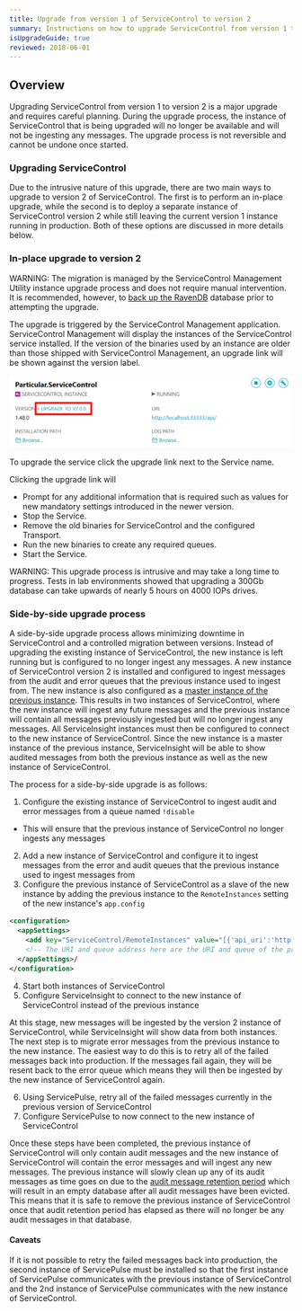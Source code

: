 ```yaml
---
title: Upgrade from version 1 of ServiceControl to version 2
summary: Instructions on how to upgrade ServiceControl from version 1 to 2
isUpgradeGuide: true
reviewed: 2018-06-01
---
```


## Overview

Upgrading ServiceControl from version 1 to version 2 is a major upgrade and requires careful planning. During the upgrade process, the instance of ServiceControl that is being upgraded will no longer be available and will not be ingesting any messages. The upgrade process is not reversible and cannot be undone once started.

### Upgrading ServiceControl

Due to the intrusive nature of this upgrade, there are two main ways to upgrade to version 2 of ServiceControl. The first is to perform an in-place upgrade, while the second is to deploy a separate instance of ServiceControl version 2 while still leaving the current version 1 instance running in production. Both of these options are discussed in more details below.

### In-place upgrade to version 2

WARNING: The migration is managed by the ServiceControl Management Utility instance upgrade process and does not require manual intervention. It is recommended, however, to [back up the RavenDB](/servicecontrol/backup-sc-database.md) database prior to attempting the upgrade.

The upgrade is triggered by the ServiceControl Management application. ServiceControl Management will display the instances of the ServiceControl service installed. If the version of the binaries used by an instance are older than those shipped with ServiceControl Management, an upgrade link will be shown against the version label.

![](management-util-upgrade-link.png 'width=500')

To upgrade the service click the upgrade link next to the Service name.

Clicking the upgrade link will

 * Prompt for any additional information that is required such as values for new mandatory settings introduced in the newer version.
 * Stop the Service.
 * Remove the old binaries for ServiceControl and the configured Transport.
 * Run the new binaries to create any required queues.
 * Start the Service.

WARNING: This upgrade process is intrusive and may take a long time to progress. Tests in lab environments showed that upgrading a 300Gb database can take upwards of nearly 5 hours on 4000 IOPs drives. 

### Side-by-side upgrade process

A side-by-side upgrade process allows minimizing downtime in ServiceControl and a controlled migration between versions. Instead of upgrading the existing instance of ServiceControl, the new instance is left running but is configured to no longer ingest any messages. A new instance of ServiceControl version 2 is installed and configured to ingest messages from the audit and error queues that the previous instance used to ingest from. The new instance is also configured as a [master instance of the previous instance](/servicecontrol/servicecontrol-instances/distributed-instances.md#advanced-scenarios-migration). This results in two instances of ServiceControl, where the new instance will ingest any future messages and the previous instance will contain all messages previously ingested but will no longer ingest any messages. All ServiceInsight instances must then be configured to connect to the new instance of ServiceControl. Since the new instance is a master instance of the previous instance, ServiceInsight will be able to show audited messages from both the previous instance as well as the new instance of ServiceControl.

The process for a side-by-side upgrade is as follows:

1. Configure the existing instance of ServiceControl to ingest audit and error messages from a queue named `!disable`
  * This will ensure that the previous instance of ServiceControl no longer ingests any messages
2. Add a new instance of ServiceControl and configure it to ingest messages from the error and audit queues that the previous instance used to ingest messages from
3. Configure the previous instance of ServiceControl as a slave of the new instance by adding the previous instance to the `RemoteInstances` setting of the new instance's `app.config`

```xml
<configuration>
  <appSettings>
    <add key="ServiceControl/RemoteInstances" value="[{'api_uri':'http://localhost:33333/api', 'queue_address':'Particular.ServiceControl'}]'"/>
    <!-- The URI and queue address here are the URI and queue of the previous instance of ServiceControl -->
  </appSettings>/
</configuration>
```
4. Start both instances of ServiceControl
5. Configure ServiceInsight to connect to the new instance of ServiceControl instead of the previous instance

At this stage, new messages will be ingested by the version 2 instance of ServiceControl, while ServiceInsight will show data from both instances. The next step is to migrate error messages from the previous instance to the new instance. The easiest way to do this is to retry all of the failed messages back into production. If the messages fail again, they will be resent back to the error queue which means they will then be ingested by the new instance of ServiceControl again.

6. Using ServicePulse, retry all of the failed messages currently in the previous version of ServiceControl
7. Configure ServicePulse to now connect to the new instance of ServiceControl

Once these steps have been completed, the previous instance of ServiceControl will only contain audit messages and the new instance of ServiceControl will contain the error messages and will ingest any new messages. The previous instance will slowly clean up any of its audit messages as time goes on due to the [audit message retention period](/servicecontrol/creating-config-file.md#data-retention-servicecontrolauditretentionperiod) which will result in an empty database after all audit messages have been evicted. This means that it is safe to remove the previous instance of ServiceControl once that audit retention period has elapsed as there will no longer be any audit messages in that database.

#### Caveats

If it is not possible to retry the failed messages back into production, the second instance of ServicePulse must be installed so that the first instance of ServicePulse communicates with the previous instance of ServiceControl and the 2nd instance of ServicePulse communicates with the new instance of ServiceControl.
